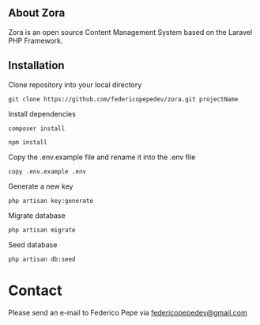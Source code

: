 ## About Zora 

Zora is an open source Content Management System based on the Laravel PHP Framework.

## Installation

 Clone repository into your local directory
```
git clone https://github.com/federicopepedev/zora.git projectName
```
Install dependencies 
```
composer install
```
```
npm install
```
Copy the .env.example file and rename it into the .env file
```
copy .env.example .env
``` 
Generate a new key
```
php artisan key:generate
``` 
Migrate database
```
php artisan migrate
``` 
Seed database
```
php artisan db:seed
``` 
# Contact

Please send an e-mail to Federico Pepe via federicopepedev@gmail.com

